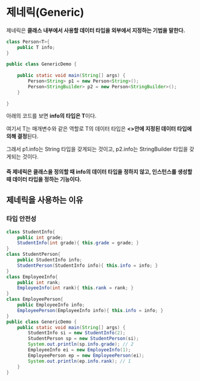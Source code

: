 # 제네릭(Generic)
제네릭은 **클래스 내부에서 사용할 데이터 타입을 외부에서 지정하는 기법을 말한다.**

```java
class Person<T>{
    public T info;
}
 
public class GenericDemo {
 
    public static void main(String[] args) {
        Person<String> p1 = new Person<String>();
        Person<StringBuilder> p2 = new Person<StringBuilder>();
    }
 
}
```
아래의 코드를 보면 **info의 타입은 T**이다.

여기서 T는 매개변수와 같은 역할로 T의 데이터 타입은 **<>안에 지정된 데이터 타입에 의해 결정**된다.

그래서 p1.info는 String 타입을 갖게되는 것이고, p2.info는 StringBuilder 타입을 갖게되는 것이다.

#### 즉 제네릭은 클래스을 정의할 때 info의 데이터 타입을 정하지 않고, 인스턴스를 생성할 때 데이터 타입을 정하는 기능이다.

## 제네릭을 사용하는 이유
### 타입 안전성
```java
class StudentInfo{
    public int grade;
    StudentInfo(int grade){ this.grade = grade; }
}
class StudentPerson{
    public StudentInfo info;
    StudentPerson(StudentInfo info){ this.info = info; }
}
class EmployeeInfo{
    public int rank;
    EmployeeInfo(int rank){ this.rank = rank; }
}
class EmployeePerson{
    public EmployeeInfo info;
    EmployeePerson(EmployeeInfo info){ this.info = info; }
}
public class GenericDemo {
    public static void main(String[] args) {
        StudentInfo si = new StudentInfo(2);
        StudentPerson sp = new StudentPerson(si);
        System.out.println(sp.info.grade); // 2
        EmployeeInfo ei = new EmployeeInfo(1);
        EmployeePerson ep = new EmployeePerson(ei);
        System.out.println(ep.info.rank); // 1
    }
}
```
